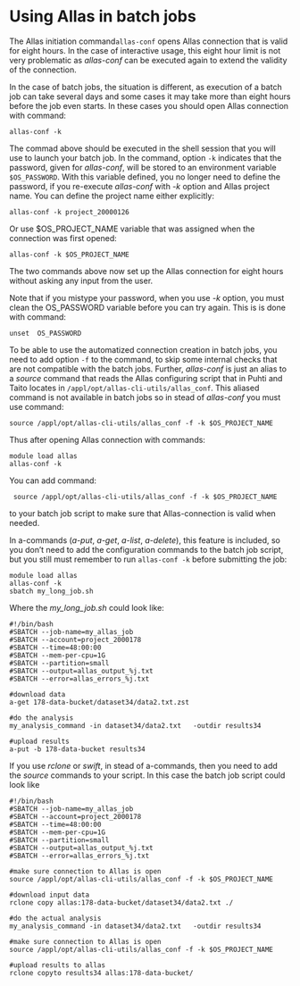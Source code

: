 # Using Allas in batch jobs

The Allas initiation command`allas-conf` opens Allas connection that is valid for eight hours.
In the case of interactive usage, this eight hour limit is not very problematic as _allas-conf_ can be 
executed again to extend the validity of the connection.

In the case of batch jobs, the situation is different, as execution of a batch job can take several days and some cases 
it may take more than eight hours before the job even starts. In these cases you should open Allas connection 
with command:
```text
allas-conf -k 
```
The commad above should be executed in the shell session that you will use to launch your batch job.
In the command, option `-k` indicates that the password, given for _allas-conf_, will be 
stored to an environment variable `$OS_PASSWORD`. With this variable defined, you no longer need to 
define the password, if you re-execute _allas-conf_ with _-k_ option and  Allas project name. 
You can define the project name either explicitly:
```text  
allas-conf -k project_20000126
```
Or use $OS_PROJECT_NAME variable that was assigned when the connection was first opened:
```text
allas-conf -k $OS_PROJECT_NAME
```
The two commands above now set up the Allas connection for eight hours without asking any input from the user.

Note that if you mistype your password, when you use _-k_ option, you must clean the OS_PASSWORD variable before 
you can try again. This is is done with command:
```text
unset  OS_PASSWORD
```
To be able to use the automatized connection creation in batch jobs, you need to add option `-f` to the 
command, to skip some internal checks that are not compatible with the batch jobs. 
Further, _allas-conf_ is just an alias to a _source_ command that reads the Allas configuring script that in 
Puhti and Taito locates in `/appl/opt/allas-cli-utils/allas_conf`. This aliased command is not available in batch jobs 
so in stead of _allas-conf_ you must use command:
```text
source /appl/opt/allas-cli-utils/allas_conf -f -k $OS_PROJECT_NAME
```
Thus after opening Allas connection with commands:
```text
module load allas
allas-conf -k
```
You can add command:
```text
 source /appl/opt/allas-cli-utils/allas_conf -f -k $OS_PROJECT_NAME
```
to your batch job script to make sure that Allas-connection is valid when needed. 

In a-commands (_a-put_, _a-get_, _a-list_, _a-delete_), this feature is included, so you don’t need to add the 
configuration  commands to the batch job script, but you still must remember to run `allas-conf -k` before 
submitting the job:
```text
module load allas
allas-conf -k
sbatch my_long_job.sh
```
Where the _my_long_job.sh_ could look like:

```text
#!/bin/bash
#SBATCH --job-name=my_allas_job
#SBATCH --account=project_2000178
#SBATCH --time=48:00:00
#SBATCH --mem-per-cpu=1G
#SBATCH --partition=small
#SBATCH --output=allas_output_%j.txt
#SBATCH --error=allas_errors_%j.txt

#download data
a-get 178-data-bucket/dataset34/data2.txt.zst

#do the analysis
my_analysis_command -in dataset34/data2.txt   -outdir results34

#upload results
a-put -b 178-data-bucket results34
```

If you use _rclone_ or _swift_, in stead of a-commands, then you need to add the _source_ commands to your script. In this case 
the batch job script could look like

```text
#!/bin/bash
#SBATCH --job-name=my_allas_job
#SBATCH --account=project_2000178
#SBATCH --time=48:00:00
#SBATCH --mem-per-cpu=1G
#SBATCH --partition=small
#SBATCH --output=allas_output_%j.txt
#SBATCH --error=allas_errors_%j.txt

#make sure connection to Allas is open
source /appl/opt/allas-cli-utils/allas_conf -f -k $OS_PROJECT_NAME

#download input data
rclone copy allas:178-data-bucket/dataset34/data2.txt ./

#do the actual analysis
my_analysis_command -in dataset34/data2.txt   -outdir results34

#make sure connection to Allas is open
source /appl/opt/allas-cli-utils/allas_conf -f -k $OS_PROJECT_NAME

#upload results to allas
rclone copyto results34 allas:178-data-bucket/
```
